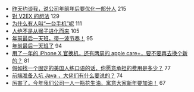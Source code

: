 - [昨天约谈我，说公司年前年后要优化一部分人](https://www.v2ex.com/t/638614) 215
- [對 V2EX 的想法](https://www.v2ex.com/t/638599) 129
- [为什么有人叫“一台手机”呢](https://www.v2ex.com/t/638595) 111
- [人绝不是从猴子进化而来](https://www.v2ex.com/t/638707) 105
- [年前最后一天班，带一波节奏！](https://www.v2ex.com/t/638730) 95
- [年前最后一天班了](https://www.v2ex.com/t/638602) 94
- [用了一年的 iPhone X 官换机，还有两周的 apple care+，要不要再去换个新的？](https://www.v2ex.com/t/638641) 81
- [假如找一个固定的美国人练口语的话，你愿意承担的费用是多少？](https://www.v2ex.com/t/638643) 77
- [前端准备入坑 Java ，大佬们有什么要说的？](https://www.v2ex.com/t/638663) 74
- [厉害了，今年我们公司一人一瓶花生油。寓意大家新年要加油！](https://www.v2ex.com/t/638736) 67